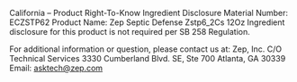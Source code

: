  
 
 
California – Product Right-To-Know Ingredient Disclosure 
Material Number: ECZSTP62 
Product Name: Zep Septic Defense Zstp6_2Cs 12Oz 
Ingredient disclosure for this product is not required per SB 258 Regulation. 
 
For additional information or question, please contact us at: 
Zep, Inc. 
C/O Technical Services 
3330 Cumberland Blvd. SE, Ste 700 
Atlanta, GA 30339 
Email: asktech@zep.com 
 
 
 
 
